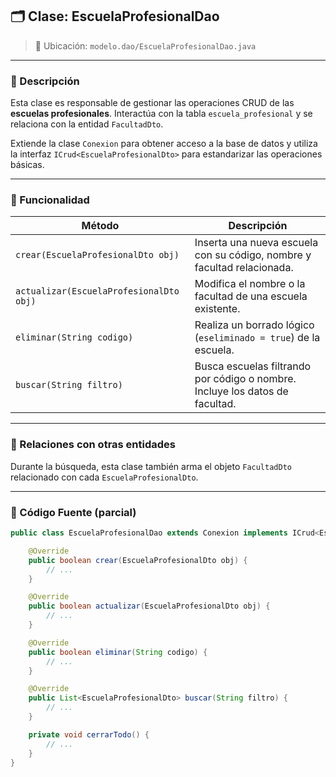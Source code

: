 ## 🗂️ Clase: EscuelaProfesionalDao

> 📁 Ubicación: `modelo.dao/EscuelaProfesionalDao.java`

---

### 🧩 Descripción

Esta clase es responsable de gestionar las operaciones CRUD de las **escuelas profesionales**. Interactúa con la tabla `escuela_profesional` y se relaciona con la entidad `FacultadDto`.

Extiende la clase `Conexion` para obtener acceso a la base de datos y utiliza la interfaz `ICrud<EscuelaProfesionalDto>` para estandarizar las operaciones básicas.

---

### 📌 Funcionalidad

| Método                                  | Descripción                                                                  |
| --------------------------------------- | ---------------------------------------------------------------------------- |
| `crear(EscuelaProfesionalDto obj)`      | Inserta una nueva escuela con su código, nombre y facultad relacionada.      |
| `actualizar(EscuelaProfesionalDto obj)` | Modifica el nombre o la facultad de una escuela existente.                   |
| `eliminar(String codigo)`               | Realiza un borrado lógico (`eseliminado = true`) de la escuela.              |
| `buscar(String filtro)`                 | Busca escuelas filtrando por código o nombre. Incluye los datos de facultad. |

---

### 🧬 Relaciones con otras entidades

Durante la búsqueda, esta clase también arma el objeto `FacultadDto` relacionado con cada `EscuelaProfesionalDto`.

---

### 🧾 Código Fuente (parcial)

```java
public class EscuelaProfesionalDao extends Conexion implements ICrud<EscuelaProfesionalDto> {

    @Override
    public boolean crear(EscuelaProfesionalDto obj) {
        // ...
    }

    @Override
    public boolean actualizar(EscuelaProfesionalDto obj) {
        // ...
    }

    @Override
    public boolean eliminar(String codigo) {
        // ...
    }

    @Override
    public List<EscuelaProfesionalDto> buscar(String filtro) {
        // ...
    }

    private void cerrarTodo() {
        // ...
    }
}
```
